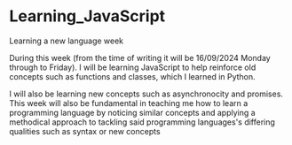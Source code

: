 # Learning_JavaScript
Learning a new language week 

During this week (from the time of writing it will be 16/09/2024 Monday through to Friday). I will
be learning JavaScript to help reinforce old concepts such as functions and classes, which I learned
in Python. 

I will also be learning new concepts such as asynchronocity and promises. This week will also
be fundamental in teaching me how to learn a programming language by noticing similar concepts and applying
a methodical approach to tackling said programming languages's differing qualities such as syntax or new concepts
